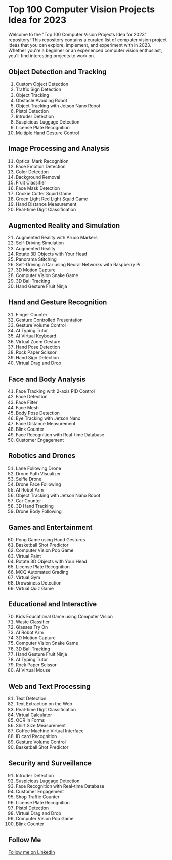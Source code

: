 # Top 100 Computer Vision Projects Idea for 2023

Welcome to the "Top 100 Computer Vision Projects Idea for 2023" repository! This repository contains a curated list of computer vision project ideas that you can explore, implement, and experiment with in 2023. Whether you're a beginner or an experienced computer vision enthusiast, you'll find interesting projects to work on.

## Object Detection and Tracking
1. Custom Object Detection
2. Traffic Sign Detection
3. Object Tracking
4. Obstacle Avoiding Robot
5. Object Tracking with Jetson Nano Robot
6. Pistol Detection
7. Intruder Detection
8. Suspicious Luggage Detection
9. License Plate Recognition
10. Multiple Hand Gesture Control

## Image Processing and Analysis
11. Optical Mark Recognition
12. Face Emotion Detection
13. Color Detection
14. Background Removal
15. Fruit Classifier
16. Face Mask Detection
17. Cookie Cutter Squid Game
18. Green Light Red Light Squid Game
19. Hand Distance Measurement
20. Real-time Digit Classification

## Augmented Reality and Simulation
21. Augmented Reality with Aruco Markers
22. Self-Driving Simulation
23. Augmented Reality
24. Rotate 3D Objects with Your Head
25. Panorama Stitching
26. Self-Driving a Car using Neural Networks with Raspberry Pi
27. 3D Motion Capture
28. Computer Vision Snake Game
29. 3D Ball Tracking
30. Hand Gesture Fruit Ninja

## Hand and Gesture Recognition
31. Finger Counter
32. Gesture Controlled Presentation
33. Gesture Volume Control
34. AI Typing Tutor
35. AI Virtual Keyboard
36. Virtual Zoom Gesture
37. Hand Pose Detection
38. Rock Paper Scissor
39. Hand Sign Detection
40. Virtual Drag and Drop

## Face and Body Analysis
41. Face Tracking with 2-axis PID Control
42. Face Detection
43. Face Filter
44. Face Mesh
45. Body Pose Detection
46. Eye Tracking with Jetson Nano
47. Face Distance Measurement
48. Blink Counter
49. Face Recognition with Real-time Database
50. Customer Engagement

## Robotics and Drones
51. Lane Following Drone
52. Drone Path Visualizer
53. Selfie Drone
54. Drone Face Following
55. AI Robot Arm
56. Object Tracking with Jetson Nano Robot
57. Car Counter
58. 3D Hand Tracking
59. Drone Body Following

## Games and Entertainment
60. Pong Game using Hand Gestures
61. Basketball Shot Predictor
62. Computer Vision Pop Game
63. Virtual Paint
64. Rotate 3D Objects with Your Head
65. License Plate Recognition
66. MCQ Automated Grading
67. Virtual Gym
68. Drowsiness Detection
69. Virtual Quiz Game

## Educational and Interactive
70. Kids Educational Game using Computer Vision
71. Waste Classifier
72. Glasses Try On
73. AI Robot Arm
74. 3D Motion Capture
75. Computer Vision Snake Game
76. 3D Ball Tracking
77. Hand Gesture Fruit Ninja
78. AI Typing Tutor
79. Rock Paper Scissor
80. AI Virtual Mouse

## Web and Text Processing
81. Text Detection
82. Text Extraction on the Web
83. Real-time Digit Classification
84. Virtual Calculator
85. OCR in Forms
86. Shirt Size Measurement
87. Coffee Machine Virtual Interface
88. ID card Recognition
89. Gesture Volume Control
90. Basketball Shot Predictor

## Security and Surveillance
91. Intruder Detection
92. Suspicious Luggage Detection
93. Face Recognition with Real-time Database
94. Customer Engagement
95. Shop Traffic Counter
96. License Plate Recognition
97. Pistol Detection
98. Virtual Drag and Drop
99. Computer Vision Pop Game
100. Blink Counter

## Follow Me

[Follow me on LinkedIn](https://www.linkedin.com/in/farukalamai/)


